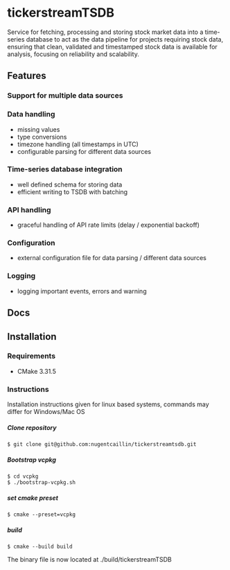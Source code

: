 # tickerstreamTSDB
Service for fetching, processing and storing stock market data into a time-series database to act as the data pipeline for projects requiring stock data, ensuring that clean, validated and timestamped stock data is available for analysis, focusing on reliability and scalability.

## Features
### Support for multiple data sources
### Data handling
- missing values
- type conversions
- timezone handling (all timestamps in UTC)
- configurable parsing for different data sources
### Time-series database integration
- well defined schema for storing data
- efficient writing to TSDB with batching
### API handling
- graceful handling of API rate limits (delay / exponential backoff)
### Configuration
- external configuration file for data parsing / different data sources
### Logging
- logging important events, errors and warning

## Docs


## Installation
### Requirements
- CMake 3.31.5
### Instructions
Installation instructions given for linux based systems, commands may differ for Windows/Mac OS

##### Clone repository
```console
$ git clone git@github.com:nugentcaillin/tickerstreamtsdb.git
```
##### Bootstrap vcpkg
```console
$ cd vcpkg
$ ./bootstrap-vcpkg.sh
```

##### set cmake preset
```console
$ cmake --preset=vcpkg
```
##### build
```console
$ cmake --build build
```
The binary file is now located at ./build/tickerstreamTSDB
